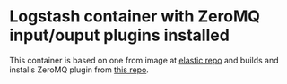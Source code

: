 # Logstash container with ZeroMQ input/ouput plugins installed

This container is based on one from image at [elastic repo](www.docker.elastic.co) and builds and installs ZeroMQ plugin from [this repo](https://github.com/zlosim/logstash-integration-zeromq). 